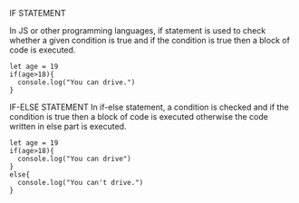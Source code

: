 IF STATEMENT

In JS or other programming languages, if statement is used to check whether a given condition is true and if the condition is true then a block of code is executed.
```
let age = 19
if(age>18){
  console.log("You can drive.")
}
```

IF-ELSE STATEMENT
In if-else statement, a condition is checked and if the condition is true then a block of code is executed otherwise the code written in else part is executed.
```
let age = 19
if(age>18){
  console.log("You can drive")
}
else{
  console.log("You can't drive.")
}
```

